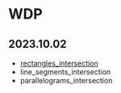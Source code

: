 # WDP
## 2023.10.02
* [rectangles_intersection](./src/rectangles_intersection.cpp)
* line_segments_intersection
* parallelograms_intersection

